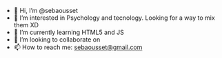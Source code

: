 - 👋 Hi, I’m @sebaousset
- 👀 I’m interested in Psychology and tecnology. Looking for a way to mix them XD 
- 🌱 I’m currently learning HTML5 and JS
- 💞️ I’m looking to collaborate on
- 📫 How to reach me: sebaousset@gmail.com

<!---
sebaousset/sebaousset is a ✨ special ✨ repository because its `README.md` (this file) appears on your GitHub profile.
You can click the Preview link to take a look at your changes.
--->
